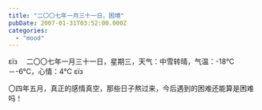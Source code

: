 ```yaml
---
title: "二〇〇七年一月三十一日，困境"
pubDate: 2007-01-31T03:52:00.000Z
categories: 
  - "mood"
---
```


εїз　 二〇〇七年一月三十一日，星期三，天气：中雪转晴，气温：-18℃－-6℃，心情：4℃ εїз

  

〇四年五月，真正的感情真空，那些日子熬过来，今后遇到的困难还能算是困难吗！
